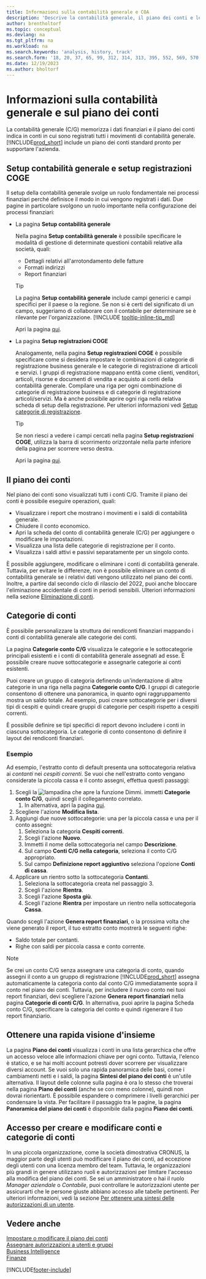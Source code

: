 ```yaml
---
title: Informazioni sulla contabilità generale e COA
description: 'Descrive la contabilità generale, il piano dei conti e le categorie dei conti. Usa la pagina Setup contabilità generale per specificare le modalità di gestione di determinate questioni contabili relative alla società.'
author: brentholtorf
ms.topic: conceptual
ms.devlang: na
ms.tgt_pltfrm: na
ms.workload: na
ms.search.keywords: 'analysis, history, track'
ms.search.form: '18, 20, 37, 65, 99, 312, 314, 313, 395, 552, 569, 570, 634, 790, 791, 1158'
ms.date: 12/19/2023
ms.author: bholtorf
---
```

# <a name="understanding-the-general-ledger-and-chart-of-accounts"></a>Informazioni sulla contabilità generale e sul piano dei conti

La contabilità generale (C/G) memorizza i dati finanziari e il piano dei conti indica in conti in cui sono registrati tutti i movimenti di contabilità generale. [!INCLUDE[prod_short](includes/prod_short.md)] include un piano dei conti standard pronto per supportare l'azienda.

## <a name="general-ledger-setup-and-general-posting-setup"></a>Setup contabilità generale e setup registrazioni COGE

Il setup della contabilità generale svolge un ruolo fondamentale nei processi finanziari perché definisce il modo in cui vengono registrati i dati. Due pagine in particolare svolgono un ruolo importante nella configurazione dei processi finanziari:  

* La pagina **Setup contabilità generale**

  Nella pagina **Setup contabilità generale** è possibile specificare le modalità di gestione di determinate questioni contabili relative alla società, quali:  

  * Dettagli relativi all'arrotondamento delle fatture  
  * Formati indirizzi  
  * Report finanziari

  > [!TIP]
  > La pagina **Setup contabilità generale** include campi generici e campi specifici per il paese o la regione. Se non si è certi del significato di un campo, suggeriamo di collaborare con il contabile per determinare se è rilevante per l'organizzazione. [!INCLUDE [tooltip-inline-tip_md](includes/tooltip-inline-tip_md.md)]  

  Apri la pagina [qui](https://businesscentral.dynamics.com/?page=118).
  
* La pagina **Setup registrazioni COGE**

  Analogamente, nella pagina **Setup registrazioni COGE** è possibile specificare come si desidera impostare le combinazioni di categorie di registrazione business generale e le categorie di registrazione di articoli e servizi. I gruppi di registrazione mappano entità come clienti, venditori, articoli, risorse e documenti di vendita e acquisto ai conti della contabilità generale. Compilare una riga per ogni combinazione di categorie di registrazione business e di categorie di registrazione articoli/servizi. Ma è anche possibile aprire ogni riga nella relativa scheda di setup della registrazione. Per ulteriori informazioni vedi [Setup categorie di registrazione](finance-posting-groups.md).  

  > [!TIP]
  > Se non riesci a vedere i campi cercati nella pagina **Setup registrazioni COGE**, utilizza la barra di scorrimento orizzontale nella parte inferiore della pagina per scorrere verso destra.  

  Apri la pagina [qui](https://businesscentral.dynamics.com/?page=314).

## <a name="the-chart-of-accounts"></a>Il piano dei conti

Nel piano dei conti sono visualizzati tutti i conti C/G. Tramite il piano dei conti è possibile eseguire operazioni, quali:  

* Visualizzare i report che mostrano i movimenti e i saldi di contabilità generale.  
* Chiudere il conto economico.  
* Apri la scheda del conto di contabilità generale (C/G) per aggiungere o modificare le impostazioni.  
* Visualizza una lista delle categorie di registrazione per il conto.
* Visualizza i saldi attivi e passivi separatamente per un singolo conto.

È possibile aggiungere, modificare o eliminare i conti di contabilità generale. Tuttavia, per evitare le differenze, non è possibile eliminare un conto di contabilità generale se i relativi dati vengono utilizzato nel piano dei conti. Inoltre, a partire dal secondo ciclo di rilascio del 2022, puoi anche bloccare l'eliminazione accidentale di conti in periodi sensibili. Ulteriori informazioni nella sezione [Eliminazione di conti](finance-setup-chart-accounts.md#delete-accounts).  

## <a name="account-categories"></a>Categorie di conti

È possibile personalizzare la struttura dei rendiconti finanziari mappando i conti di contabilità generale alle categorie dei conti.  

La pagina **Categorie conto C/G** visualizza le categorie e le sottocategorie principali esistenti e i conti di contabilità generale assegnati ad esse. È possibile creare nuove sottocategorie e assegnarle categorie ai conti esistenti.  

Puoi creare un gruppo di categoria definendo un'indentazione di altre categorie in una riga nella pagina **Categorie conto C/G**. I gruppi di categorie consentono di ottenere una panoramica, in quanto ogni raggruppamento mostra un saldo totale. Ad esempio, puoi creare sottocategorie per i diversi tipi di cespiti e quindi creare gruppi di categorie per cespiti rispetto a cespiti correnti.  

È possibile definire se tipi specifici di report devono includere i conti in ciascuna sottocategoria. Le categorie di conto consentono di definire il layout dei rendiconti finanziari.  

### <a name="example"></a>Esempio

Ad esempio, l'estratto conto di default presenta una sottocategoria relativa ai *contanti* nei *cespiti correnti*. Se vuoi che nell'estratto conto vengano considerate la piccola cassa e il conto assegni, effettua questi passaggi:

1. Scegli la ![lampadina che apre la funzione Dimmi.](media/ui-search/search_small.png "Informazioni sull'operazione che si desidera eseguire") immetti **Categorie conto C/G**, quindi scegli il collegamento correlato.
   1. In alternativa, apri la pagina [qui](https://businesscentral.dynamics.com/?page=790).
2. Scegliere l'azione **Modifica lista**.
3. Aggiungi due nuove sottocategorie: una per la piccola cassa e una per il conto assegni:
   1. Seleziona la categoria **Cespiti correnti**.
   2. Scegli l'azione **Nuovo**.
   3. Immetti il nome della sottocategoria nel campo **Descrizione**.
   4. Sul campo **Conti C/G nella categoria**, seleziona il conto C/G appropriato.
   5. Sul campo **Definizione report aggiuntivo** seleziona l'opzione **Conti di cassa**.
4. Applicare un rientro sotto la sottocategoria **Contanti**.
   1. Seleziona la sottocategoria creata nel passaggio 3.
   2. Scegli l'azione **Rientra**.
   3. Scegli l'azione **Sposta giù**.
   4. Scegli l'azione **Rientra** per impostare un rientro nella sottocategoria **Cassa**.

Quando scegli l'azione **Genera report finanziari**, o la prossima volta che viene generato il report, il tuo estratto conto mostrerà le seguenti righe:

* Saldo totale per contanti.
* Righe con saldi per piccola cassa e conto corrente.  

> [!NOTE]
> Se crei un conto C/G senza assegnare una categoria di conto, quando assegni il conto a un gruppo di registrazione [!INCLUDE[prod_short](includes/prod_short.md)] assegna automaticamente la categoria conto dal conto C/G immediatamente sopra il conto nel piano dei conti. Tuttavia, per includere il nuovo conto nei tuoi report finanziari, devi scegliere l'azione **Genera report finanziari** nella pagina **Categorie di conti C/G**. In alternativa, puoi aprire la pagina Scheda conto C/G, specificare la categoria del conto e quindi rigenerare il tuo report finanziario.

## <a name="get-a-quick-overview"></a>Ottenere una rapida visione d'insieme

La pagina **Piano dei conti** visualizza i conti in una lista gerarchica che offre un accesso veloce alle informazioni chiave per ogni conto. Tuttavia, l'elenco è statico, e se hai molti account potresti dover scorrere per visualizzare diversi account. Se vuoi solo una rapida panoramica delle basi, come i cambiamenti netti e i saldi, la pagina **Sintesi del piano dei conti** è un'utile alternativa. Il layout delle colonne sulla pagina è ora lo stesso che troverai nella pagina **Piano dei conti** (anche se con meno colonne), quindi non dovrai riorientarti. È possibile espandere o comprimere i livelli gerarchici per condensare la vista. Per facilitare il passaggio tra le pagine, la pagina **Panoramica del piano dei conti** è disponibile dalla pagina **Piano dei conti**.

## <a name="access-to-create-and-edit-accounts-and-account-categories"></a>Accesso per creare e modificare conti e categorie di conti

In una piccola organizzazione, come la società dimostrativa CRONUS, la maggior parte degli utenti può modificare il piano dei conti, ad eccezione degli utenti con una licenza membro del team. Tuttavia, le organizzazioni più grandi in genere utilizzano ruoli e autorizzazioni per limitare l'accesso alla modifica del piano dei conti. Se sei un amministratore o hai il ruolo *Manager aziendale* o *Contabile*, puoi controllare le autorizzazioni utente per assicurarti che le persone giuste abbiano accesso alle tabelle pertinenti. Per ulteriori informazioni, vedi la sezione [Per ottenere una sintesi delle autorizzazioni di un utente](ui-define-granular-permissions.md#to-get-an-overview-of-a-users-permissions).  

## <a name="see-also"></a>Vedere anche

[Impostare o modificare il piano dei conti](finance-setup-chart-accounts.md)  
[Assegnare autorizzazioni a utenti e gruppi](ui-define-granular-permissions.md)  
[Business Intelligence](bi.md)  
[Finanze](finance.md)  

[!INCLUDE[footer-include](includes/footer-banner.md)]
